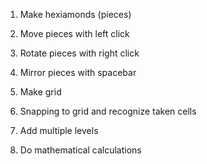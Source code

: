 1. Make hexiamonds (pieces)
2. Move pieces with left click
3. Rotate pieces with right click
4. Mirror pieces with spacebar
5. Make grid
6. Snapping to grid and recognize taken cells

7. Add multiple levels
8. Do mathematical calculations